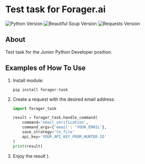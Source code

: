 <h1>Test task for Forager.ai</h1>
<p align="left">
   <img src="https://img.shields.io/badge/Python-3.11-yellow" alt="Python Version">
   <img src="https://img.shields.io/badge/Style-wemake-blue" alt="Beautiful Soup Version">
   <img src="https://img.shields.io/badge/requests-2.31.0-blue" alt="Requests Version">
</p>

## About

Test task for the Junior Python Developer position.

## Examples of How To Use
1. Install module:

    `pip install forager-task`

2. Create a request with the desired email address:

    ```python
    import forager_task

    result = forager_task.handle_command(
        command='email_verification', 
        command_args={'email': 'YOUR_EMAIL'}, 
        save_strategy='to_file'
        api_key='YOUR_API_KEY_FROM_HUNTER.IO'
    )
    print(result)
    ```
3. Enjoy the result ).
